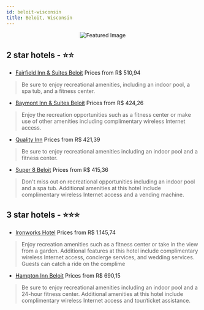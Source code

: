 ```yaml
---
id: beloit-wisconsin
title: Beloit, Wisconsin
---
```


<center><img src="https://i.travelapi.com/hotels/1000000/50000/43200/43140/c3f59f1e_z.jpg" alt="Featured Image" /></center>


##  2 star hotels - ⭐️⭐️

-    [Fairfield Inn & Suites Beloit](https://us.hurb.com/hotels/beloit/fairfield-inn-suites-beloit-JNP-JP389650?cmp=18055) Prices from R$ 510,94
   > Be sure to enjoy recreational amenities, including an indoor pool, a spa tub, and a fitness center.
-    [Baymont Inn & Suites Beloit](https://us.hurb.com/hotels/beloit/baymont-inn-suites-beloit-JNP-JP826415?cmp=18055) Prices from R$ 424,26
   > Enjoy the recreation opportunities such as a fitness center or make use of other amenities including complimentary wireless Internet access.
-    [Quality Inn](https://us.hurb.com/hotels/beloit/quality-inn-JNP-JP054529?cmp=18055) Prices from R$ 421,39
   > Be sure to enjoy recreational amenities including an indoor pool and a fitness center.
-    [Super 8 Beloit](https://us.hurb.com/hotels/beloit/super-8-beloit-JNP-JP083823?cmp=18055) Prices from R$ 415,36
   > Don't miss out on recreational opportunities including an indoor pool and a spa tub. Additional amenities at this hotel include complimentary wireless Internet access and a vending machine.

##  3 star hotels - ⭐️⭐️⭐️

-    [Ironworks Hotel](https://us.hurb.com/hotels/beloit/ironworks-hotel-JNP-JP444540?cmp=18055) Prices from R$ 1.145,74
   > Enjoy recreation amenities such as a fitness center or take in the view from a garden. Additional features at this hotel include complimentary wireless Internet access, concierge services, and wedding services. Guests can catch a ride on the complime
-    [Hampton Inn Beloit](https://us.hurb.com/hotels/beloit/hampton-inn-beloit-JNP-JP849193?cmp=18055) Prices from R$ 690,15
   > Be sure to enjoy recreational amenities including an indoor pool and a 24-hour fitness center. Additional amenities at this hotel include complimentary wireless Internet access and tour/ticket assistance.
